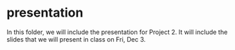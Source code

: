 presentation
================

In this folder, we will include the presentation for Project 2. It will include the slides that we will present in class on Fri, Dec 3.